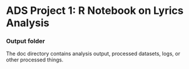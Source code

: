 # ADS Project 1:  R Notebook on Lyrics Analysis

### Output folder

The doc directory contains analysis output, processed datasets, logs, or other processed things.


